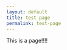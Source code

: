 ```yaml
---
layout: default
title: test page
permalink: test-page
---
```

<!-- Add an essay or interpretive material below this line,
using HTML or markdown.  Do not modify this file above this line -->


This is a page!!!!
